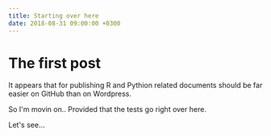 ```yaml
---
title: Starting over here
date: 2018-08-31 09:00:00 +0300
---
```


# The first post

It appears that for publishing R and Pythion related documents
should be far easier on GitHub than on Wordpress.

So I'm movin on.. Provided that the tests go right over
here.

Let's see...